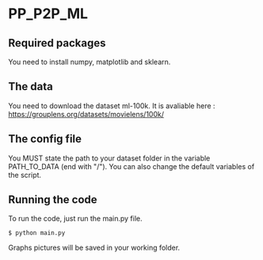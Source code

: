 # PP_P2P_ML

## Required packages

You need to install numpy, matplotlib and sklearn.

## The data

You need to download the dataset ml-100k. It is avaliable here : https://grouplens.org/datasets/movielens/100k/

## The config file

You MUST state the path to your dataset folder in the variable PATH_TO_DATA (end with "/"). You can also change the default variables of the script.

## Running the code

To run the code, just run the main.py file.

```
$ python main.py
```

Graphs pictures will be saved in your working folder.